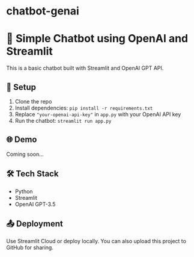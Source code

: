 # chatbot-genai

# 🤖 Simple Chatbot using OpenAI and Streamlit

This is a basic chatbot built with Streamlit and OpenAI GPT API.

## 🔧 Setup

1. Clone the repo
2. Install dependencies: `pip install -r requirements.txt`
3. Replace `"your-openai-api-key"` in `app.py` with your OpenAI API key
4. Run the chatbot: `streamlit run app.py`

## 🌐 Demo

Coming soon...

## 🛠 Tech Stack

- Python
- Streamlit
- OpenAI GPT-3.5

## 📤 Deployment

Use Streamlit Cloud or deploy locally. You can also upload this project to GitHub for sharing.
